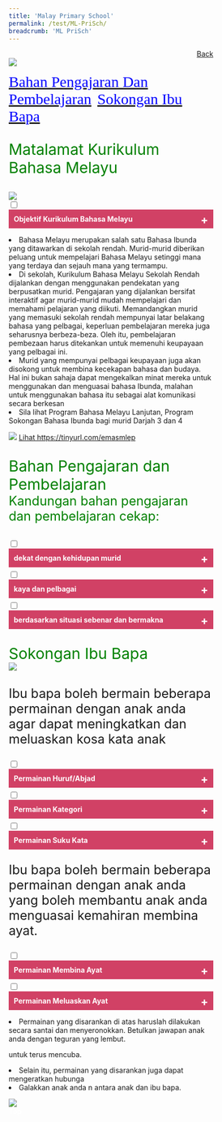 ```yaml
---
title: 'Malay Primary School'
permalink: /test/ML-PriSch/
breadcrumb: 'ML PriSch'
---
```

<html>
<body>
<style>
   * {
  box-sizing: border-box;
}

 .tab table {
   display: none;
}
.tab table:target {
  display: block;
}

.content table {
    width: 70%;
    font-family: arial, sans-serif;
     border-collapse: collapse;
}

td, th {
  border: 1px ;
  text-align: center;
  padding: 8px;
}
table.center {
  margin-left:auto; 
  margin-right:auto;
}
.atab label {
    position: relative;
    display: block;
    background: #d14165;
    color: #fff;
    font-weight: 700;
    padding: 10px;
    cursor: pointer;
 }
  .atab label::after {
  content: "+";
  font-size: 22px;
  position: absolute;
  right: 10px;
  top: 7px;
  transition: all 0.4s;
}
 .atab input[type=checkbox]:checked + label::after,
.atab input[type=radio]:checked + label::after {
    content: 'x';
    right: 14px;
    top: 7px;
  //transform:rotate(-225deg);
   /* transform: rotate(90deg); */
}
.tab-content {
  overflow: hidden;
  display: none;
  width:100%; 
}
.atab{
  margin-bottom: 5px;
  width:100%;  
}
</style>
<a href="/gallery/pameran- bahasa- melayu-malay-language-exhibitions-a/moe-curriculum/" style="float:right;">Back</a><br/>
<img src="/images/ML_Header.jpg">
<p>
 <a href="#C1" style="font-size:30px"><span style="color:blue;font-family:KaiTi">Bahan Pengajaran Dan Pembelajaran</span></a>&nbsp;&nbsp;
 <a href="#C2" style="font-size:30px"><span style="color:blue;font-family:KaiTi">Sokongan Ibu Bapa</span></a>&nbsp;&nbsp;
</p>
<p style="color:green;font-size:30px;">Matalamat Kurikulum Bahasa Melayu</p>
<img src="/images/MLyu.jpg">
<br/>
<div class="atab">
      <input id="tab-1" type="checkbox" name="tab">
   <label for="tab-1" class="lbML">Objektif  Kurikulum Bahasa Melayu
</label>
     <div class="tab-content">
       <p>Pada akhir perngajaran dan pembelajaran Bahasa Melayu di sekolah rendah, murid depat:
         <ul>

  <li>mendengar dan memahami pengucapan dengan teliti;
</li>
           <li>bertutur dengan petah menggunakan sebutan bak dan intonasi yang betul;
</li>
           <li>membaca pelbagai bahan bercetak dan bahan media elektronik dan memberikan respons yang sesuai;
</li>
           <li>menulis pelbagai jenis teks berdasarkan pelbagai tajuk yang sesuai;
</li>
           <li>berinteraksi secara lisan dengan menggunakan sebutan baku;</li>
           <li>berinteraksi secara bertulis mengenai pelbagai tajuk tang sesuai;
</li>
           <li>berfikir secara kreatif, kritis dan kritikal;
</li>
           <li>mengenali dan memahami budaya dan nilai-nilai murni masyarakay Melayu dan kaum-kaum lain; dan
</li>
            <li>memupuk minat membaca dan menjadikannya amalan ke arah membina budaya belajar sepanjang hayat.
</li>
           </ul> 
       </p>
       </div></div>
       <p>
  <li>Bahasa Melayu merupakan salah satu Bahasa Ibunda yang ditawarkan di sekolah rendah.  Murid-murid diberikan peluang untuk mempelajari Bahasa Melayu setinggi mana yang terdaya dan sejauh mana yang termampu. 
</li>
  <li>Di sekolah, Kurikulum Bahasa Melayu Sekolah Rendah dijalankan dengan menggunakan pendekatan yang berpusatkan murid.  Pengajaran yang dijalankan bersifat interaktif agar murid-murid mudah mempelajari dan memahami pelajaran yang diikuti. Memandangkan murid yang memasuki sekolah rendah mempunyai latar belakang bahasa yang pelbagai, keperluan pembelajaran mereka juga seharusnya berbeza-beza. Oleh itu, pembelajaran pembezaan harus ditekankan untuk memenuhi keupayaan yang pelbagai ini. 
</li>
  <li>Murid yang mempunyai pelbagai keupayaan juga akan disokong untuk membina kecekapan bahasa dan budaya. Hal ini bukan sahaja dapat mengekalkan minat mereka untuk menggunakan dan menguasai bahasa Ibunda, malahan untuk menggunakan bahasa itu sebagai alat komunikasi secara berkesan
</li>
  <li>Sila lihat Program Bahasa Melayu Lanjutan, Program Sokongan Bahasa Ibunda bagi murid Darjah 3 dan 4
</li>
</p>
  <img src="/images/ML-Program.jpg" class="image">    
  <a href="https://tinyurl.com/emasmlep" target="_blank">Lihat https://tinyurl.com/emasmlep </a>
 <p id="C1" style="font-size:30px;color:green;">Bahan Pengajaran dan Pembelajaran <br/>
  <span style="font-size:25px;">Kandungan bahan pengajaran dan pembelajaran cekap:</span></p>
  <div class="atab">
      <input id="tab-2" type="checkbox" name="tab">
   <label for="tab-2" class="lbML">dekat dengan kehidupan murid</label>
     <div class="tab-content">
       <img src="/images/ML-Murid.jpg">  
       </div></div>
       <div class="atab">
      <input id="tab-3" type="checkbox" name="tab">
   <label for="tab-3" class="lbML">kaya dan pelbagai</label>
     <div class="tab-content">
       <img src="/images/ML-meli.png">  
       </div></div>
       <div class="atab">
      <input id="tab-4" type="checkbox" name="tab">
   <label for="tab-4" class="lbML">berdasarkan situasi sebenar dan bermakna</label>
     <div class="tab-content">
       <img src="/images/ML-10.png">  
       </div></div>
      <p id="C2" style="font-size:30px;color:green;">Sokongan Ibu Bapa <br/>
<img src="/images/ML-Role.jpg"> 
</p>
<p style="font-size:25px;">Ibu bapa boleh bermain beberapa permainan dengan anak anda agar dapat meningkatkan dan meluaskan kosa kata anak</p>
<div class="atab">
      <input id="tab-5" type="checkbox" name="tab">
   <label for="tab-5" class="lbML">Permainan Huruf/Abjad </label>
     <div class="tab-content">
       <p>Ibu bapa meminta anak memberikan perkataan lain yang bermula dengan huruf terakhir perkataan yang telah disebut.<br/>
         Contoh : 
         <table class="center">
  
  <tr>
    <td>Ibu/Bapa</td>
     <td>:</td>
    <td>tika<span style="color:red">r</span></td>
   
  </tr>
  
  <tr>
    <td>Anak  </td>
    <td>:</td>
    <td><span style="color:red">r</span>ot<span style="color:red">i</span></td>

  </tr>
  <tr>
    <td>Ibu/Bapa </td>
    <td>:</td>
    <td><span style="color:red">i</span>ka<span style="color:red">n</span></td>
    
  </tr>
  <tr>
    <td>Anak </td>
    <td>:</td>
    <td><span style="color:red">n</span>as<span style="color:red">i</span></td>
   
  </tr>
  
</table></p>
   </div></div>   
   <div class="atab">
      <input id="tab-6" type="checkbox" name="tab">
   <label for="tab-6" class="lbML">Permainan Kategori </label>
     <div class="tab-content">
       <p>Ibu bapa memberikan satu kategori.   Anak harus memberikan perkataan yang terdapat dalam kategori ini.
         <br/>Contoh : 
         <br/>
         Kategori – perabot
         <table class="center">
  <tr>
    <td>Ibu/Bapa</td>
     <td>:</td>
  <td>katil</td>
  </tr>
  <tr>
    <td>Anak  </td>
    <td>:</td>
  <td>almari</td>
  </tr>
  <tr>
    <td>Ibu/Bapa </td>
    <td>:</td>
  <td>kerusi</td>
  </tr>
  <tr>
    <td>Anak </td>
    <td>:</td>
    <td>meja</td>
  </tr>
</table>
</p>
</div></div>
<div class="atab">
      <input id="tab-7" type="checkbox" name="tab">
   <label for="tab-7" class="lbML">Permainan Suku Kata </label>
     <div class="tab-content">
       <p>Ibu bapa boleh memulakan permainan dengan memberikan satu perkataan. Contohnya, roti.  Kemudian anak harus membina perkataan lain yang bermula dengan suka kata akhir perkataan tadi. 
<table class="center">
  
  <tr>
    <td>Ibu/Bapa</td>
     <td>:</td>
  <td>ro<strong>ti</strong></td>
 </tr>
  <tr>
    <td>Anak  </td>
    <td>:</td>
  <td><strong>ti</strong>lam</td>
</tr>
  <tr>
    <td>Ibu/Bapa </td>
    <td>:</td>
  <td><strong>lam</strong>pu</td>
  </tr>
  <tr>
    <td>Anak </td>
    <td>:</td>
  <td><strong>pu</strong>sing</td>
   </tr>
</table>
</p>
</div></div>
<p style="font-size:25px;">Ibu bapa boleh bermain beberapa permainan dengan anak anda yang boleh membantu anak anda menguasai kemahiran membina ayat.
</p>
<div class="atab">
      <input id="tab-8" type="checkbox" name="tab">
   <label for="tab-8" class="lbML">Permainan Membina Ayat </label>
     <div class="tab-content">
       <p>Ibu bapa boleh memberikan satu perkataan atau beberapa perkataan secara lisan atau bertulis kepada anak anda (mengikut keupayaan anak membina ayat). Kemudian ibu bapa meminta anak anda membina ayat dengan perkataan yang diberikan.<br/>
         Contoh 1 : <br/>
Kereta itu berwarna merah.<br/>
         Contoh 2 :  <br/>
         <strong>Kereta</strong> Ayah bergerak dengan <strong>laju.</strong><br/>
</p>
</div></div>

<div class="atab">
      <input id="tab-9" type="checkbox" name="tab">
   <label for="tab-9" class="lbML">Permainan Meluaskan Ayat </label>
     <div class="tab-content">
       <p>Ibu bapa memberikan satu ayat tunggal kepada anak.  Kemudian, anak meluaskan ayat itu.  Selepas itu, giliran ibu/bapa pula meluaskan ayat itu.  Begitulah seterusnya hingga ayat itu tidak dapat diluaskan lagi. <br/>
         Contoh : 

<table class="center">
   <tr>
    <td>Ibu/Bapa</td>
     <td>:</td>
  <td>Ayah pergi ke kedai.</td>
 </tr>
  <tr>
    <td>Anak  </td>
    <td>:</td>
  <td><span style="color:red">Pada hari Ahad </span>, Ayah pergi ke kedai.</td>
</tr>
  <tr>
    <td>Ibu/Bapa </td>
    <td>:</td>
    <td> Pada hari Ahad, Ayah pergi ke kedai <span style="color:red"> bersama Ibu</span>.</td>
   
  </tr>
  <tr>
    <td>Anak </td>
    <td>:</td>
  <td>Pada hari Ahad, Ayah pergi ke kedai bersama Ibu  <span style="color:red">untuk  membeli tepung, susu dan gula </span></td>
   </tr>
</table>
</p>
</div></div>
<p>
<li>Permainan yang disarankan di atas haruslah dilakukan secara santai dan menyeronokkan. 
Betulkan jawapan anak anda dengan teguran yang 
   lembut.
  </li></p>
  <p>untuk terus mencuba.  

  <li>Selain itu, permainan yang disarankan juga dapat 
   mengeratkan hubunga
</li>
  <li>Galakkan anak anda n antara anak dan ibu bapa.
</li>
</p>
 <img src="/images/ML-Footer.jpg">  
<div class="btntop"><a href="#top" style="text-decoration:none;"><span style="color:white"><b>Top</b></span></a></div>
